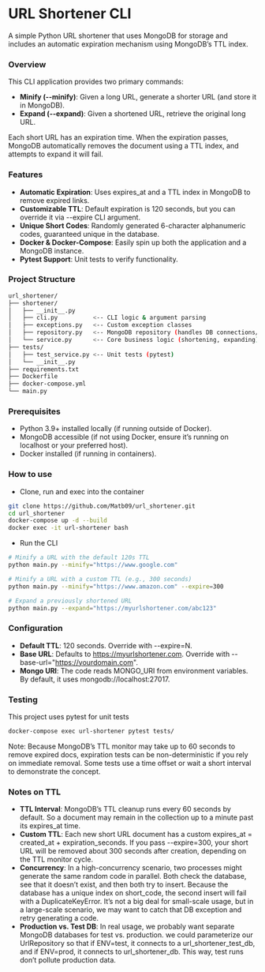 # **URL Shortener CLI**

A simple Python URL shortener that uses MongoDB for storage and includes an automatic expiration mechanism using MongoDB’s TTL index.

### Overview

This CLI application provides two primary commands:

* **Minify (--minify)**: Given a long URL, generate a shorter URL (and store it in MongoDB).
* **Expand (--expand)**: Given a shortened URL, retrieve the original long URL.

Each short URL has an expiration time. When the expiration passes, MongoDB automatically removes the document using a TTL index, and attempts to expand it will fail.

### Features

* **Automatic Expiration**: Uses expires_at and a TTL index in MongoDB to remove expired links.
* **Customizable TTL**: Default expiration is 120 seconds, but you can override it via --expire CLI argument.
* **Unique Short Codes**: Randomly generated 6-character alphanumeric codes, guaranteed unique in the database.
* **Docker & Docker-Compose**: Easily spin up both the application and a MongoDB instance.
* **Pytest Support**: Unit tests to verify functionality.

### Project Structure
```bash
url_shortener/
├── shortener/
│   ├── __init__.py
│   ├── cli.py          <-- CLI logic & argument parsing
│   ├── exceptions.py   <-- Custom exception classes
│   ├── repository.py   <-- MongoDB repository (handles DB connections/queries)
│   └── service.py      <-- Core business logic (shortening, expanding)
├── tests/
│   ├── test_service.py <-- Unit tests (pytest)
│   └── __init__.py
├── requirements.txt
├── Dockerfile
├── docker-compose.yml
└── main.py          
```

### Prerequisites

* Python 3.9+ installed locally (if running outside of Docker).
* MongoDB accessible (if not using Docker, ensure it’s running on localhost or your preferred host).
* Docker installed (if running in containers).

### How to use
* Clone, run and exec into the container
```bash
git clone https://github.com/Matb09/url_shortener.git
cd url_shortener
docker-compose up -d --build
docker exec -it url-shortener bash
```

* Run the CLI
```bash
# Minify a URL with the default 120s TTL
python main.py --minify="https://www.google.com"

# Minify a URL with a custom TTL (e.g., 300 seconds)
python main.py --minify="https://www.amazon.com" --expire=300

# Expand a previously shortened URL
python main.py --expand="https://myurlshortener.com/abc123"
```

### Configuration
* **Default TTL**: 120 seconds. Override with --expire=N.
* **Base URL**: Defaults to https://myurlshortener.com. Override with --base-url="https://yourdomain.com".
* **Mongo URI**: The code reads MONGO_URI from environment variables. By default, it uses mongodb://localhost:27017.


### Testing
This project uses pytest for unit tests
```bash
docker-compose exec url-shortener pytest tests/
```

Note: Because MongoDB’s TTL monitor may take up to 60 seconds to remove expired docs, expiration tests can be non-deterministic if you rely on immediate removal. Some tests use a time offset or wait a short interval to demonstrate the concept.

### Notes on TTL

* **TTL Interval**: MongoDB’s TTL cleanup runs every 60 seconds by default. So a document may remain in the collection up to a minute past its expires_at time.
* **Custom TTL**: Each new short URL document has a custom expires_at = created_at + expiration_seconds. If you pass --expire=300, your short URL will be removed about 300 seconds after creation, depending on the TTL monitor cycle.
* **Concurrency**: In a high-concurrency scenario, two processes might generate the same random code in parallel. Both check the database, see that it doesn’t exist, and then both try to insert. Because the database has a unique index on short_code, the second insert will fail with a DuplicateKeyError. It’s not a big deal for small-scale usage, but in a large-scale scenario, we may want to catch that DB exception and retry generating a code.
* **Production vs. Test DB**: In real usage, we probably want separate MongoDB databases for test vs. production. we could parameterize our UrlRepository so that if ENV=test, it connects to a url_shortener_test_db, and if ENV=prod, it connects to url_shortener_db. This way, test runs don’t pollute production data.